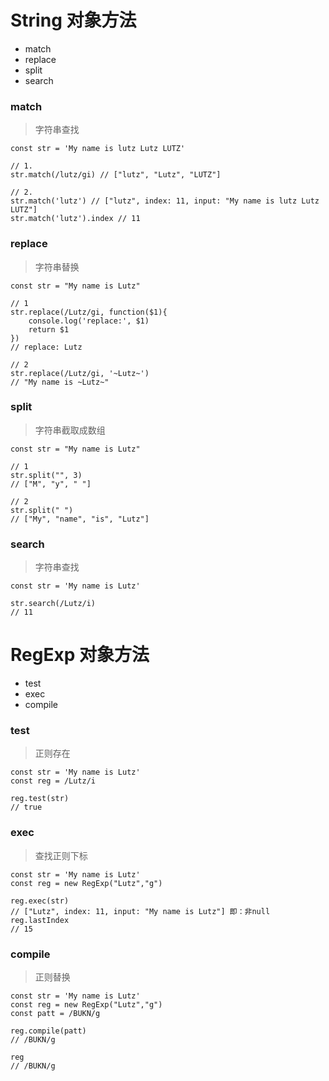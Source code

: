 # String 对象方法
- match
- replace
- split
- search

### match

> 字符串查找

```
const str = 'My name is lutz Lutz LUTZ'

// 1.
str.match(/lutz/gi) // ["lutz", "Lutz", "LUTZ"]

// 2.
str.match('lutz') // ["lutz", index: 11, input: "My name is lutz Lutz LUTZ"]
str.match('lutz').index // 11
```

### replace

> 字符串替换

```
const str = "My name is Lutz"

// 1
str.replace(/Lutz/gi, function($1){
    console.log('replace:', $1)
	return $1
})
// replace: Lutz

// 2
str.replace(/Lutz/gi, '~Lutz~')
// "My name is ~Lutz~"
```

### split

> 字符串截取成数组

```
const str = "My name is Lutz"

// 1
str.split("", 3)
// ["M", "y", " "]

// 2
str.split(" ")
// ["My", "name", "is", "Lutz"]

```

### search

> 字符串查找

```
const str = 'My name is Lutz'

str.search(/Lutz/i)
// 11
```



# RegExp 对象方法

- test
- exec
- compile

### test

> 正则存在

```
const str = 'My name is Lutz'
const reg = /Lutz/i

reg.test(str)
// true
```

### exec

> 查找正则下标

```
const str = 'My name is Lutz'
const reg = new RegExp("Lutz","g")

reg.exec(str)
// ["Lutz", index: 11, input: "My name is Lutz"] 即：非null
reg.lastIndex
// 15
```

### compile

> 正则替换

```
const str = 'My name is Lutz'
const reg = new RegExp("Lutz","g")
const patt = /BUKN/g

reg.compile(patt)
// /BUKN/g

reg
// /BUKN/g
```